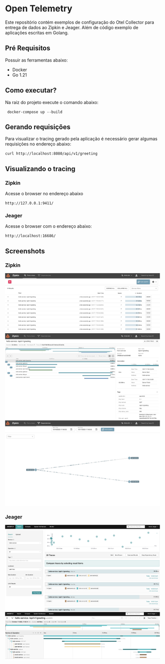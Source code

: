 # Open Telemetry
Este repositório contém exemplos de configuração do Otel Collector para entrega de dados ao Zipkin e Jeager. Além de código exemplo de aplicações escritas em Golang.

## Pré Requisitos
Possuir as ferramentas abaixo:
- Docker
- Go 1.21

## Como executar?
Na raiz do projeto execute o comando abaixo:
```
 docker-compose up --build
```

## Gerando requisições
Para visualizar o tracing gerado pela aplicação é necessário gerar algumas requisições no endereço abaixo:
```
curl http://localhost:8080/api/v1/greeting
```

## Visualizando o tracing
### Zipkin
Acesse o browser no endereço abaixo
```
http://127.0.0.1:9411/
```
### Jeager
Acesse o browser com o endereço abaixo:
```
http://localhost:16686/
```

## Screenshots
### Zipkin
<img src="images/zipkin1.png"/>
<img src="images/zipkin2.png"/>
<img src="images/zipkin3.png"/>

### Jeager
<img src="images/jeager1.png"/>
<img src="images/jeager2.png"/>
